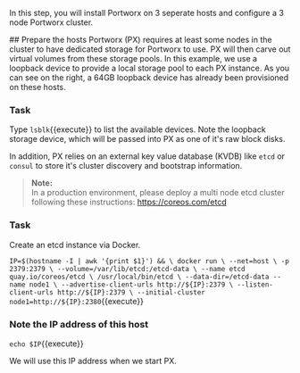 In this step, you will install Portworx on 3 seperate hosts and configure a 3 node Portworx cluster.

## Prepare the hosts
Portworx (PX) requires at least some nodes in the cluster to have dedicated storage for Portworx to use.  PX will then carve out virtual volumes from these storage pools.  In this example, we use a loopback device to provide a local storage pool to each PX instance.  As you can see on the right, a 64GB loopback device has already been provisioned on these hosts.

### Task
Type `lsblk`{{execute}} to list the available devices.  Note the loopback storage device, which will be passed into PX as one of it's raw block disks.

In addition, PX relies on an external key value database (KVDB) like `etcd` or `consul` to store it's cluster discovery and bootstrap information.

>**Note:**<br/>In a production environment, please deploy a multi node etcd cluster following these instructions: https://coreos.com/etcd 

### Task
Create an etcd instance via Docker.

`IP=$(hostname -I | awk '{print $1}') && \
  docker run \
  --net=host \
  -p 2379:2379 \
  --volume=/var/lib/etcd:/etcd-data \
  --name etcd quay.io/coreos/etcd \
  /usr/local/bin/etcd \
  --data-dir=/etcd-data --name node1 \
  --advertise-client-urls http://${IP}:2379 \
  --listen-client-urls http://${IP}:2379 \
  --initial-cluster node1=http://${IP}:2380`{{execute}}

### Note the IP address of this host
`echo $IP`{{execute}}

We will use this IP address when we start PX.
